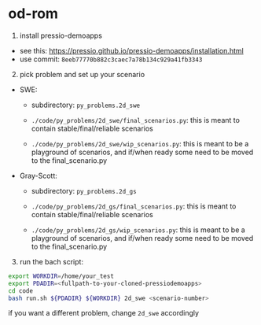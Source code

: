 
# od-rom

1. install pressio-demoapps

  - see this: https://pressio.github.io/pressio-demoapps/installation.html
  - use commit: `8eeb77770b882c3caec7a78b134c929a41fb3343`

2. pick problem and set up your scenario

  - SWE:
    - subdirectory: `py_problems.2d_swe`

	- `./code/py_problems/2d_swe/final_scenarios.py`: this is meant to contain stable/final/reliable scenarios

    - `./code/py_problems/2d_swe/wip_scenarios.py`: this is meant to be a playground of scenarios, and if/when ready some need to be moved to the final_scenario.py

  - Gray-Scott:
    - subdirectory: `py_problems.2d_gs`

	- `./code/py_problems/2d_gs/final_scenarios.py`: this is meant to contain stable/final/reliable scenarios

    - `./code/py_problems/2d_gs/wip_scenarios.py`: this is meant to be a playground of scenarios, and if/when ready some need to be moved to the final_scenario.py

3. run the bach script:

```bash
export WORKDIR=/home/your_test
export PDADIR=<fullpath-to-your-cloned-pressiodemoapps>
cd code
bash run.sh ${PDADIR} ${WORKDIR} 2d_swe <scenario-number>
```
if you want a different problem, change `2d_swe` accordingly
